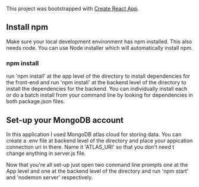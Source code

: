 This project was bootstrapped with [Create React App](https://github.com/facebook/create-react-app).

## Install npm
Make sure your local development environment has npm installed. This also needs node. You can use Node installer which will automatically install npm.

### npm install
run 'npm install' at the app level of the directory to install dependencies for the front-end and run 'npm install' at the backend level of the directory to install the dependencies for the backend. You can individually install each or do a batch install from your command line by looking for dependencies in both package.json files.

## Set-up your MongoDB account
In this application I used MongoDB atlas cloud for storing data. You can create a .env file at backend level of the directory and place your appication connection uri in there. Name it 'ATLAS_URI' so that you don't need t change anything in server.js file.

Now that you're all set-up just open two command line prompts one at the App level and one at the backend level of the directory and run 'npm start' and 'nodemon server' respectively.